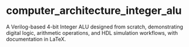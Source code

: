 # computer_architecture_integer_alu
A Verilog-based 4-bit Integer ALU designed from scratch, demonstrating digital logic, arithmetic operations, and HDL simulation workflows, with documentation in LaTeX.
